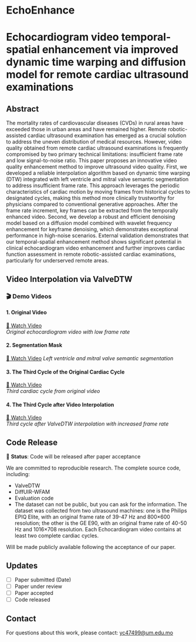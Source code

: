 # EchoEnhance
# Echocardiogram video temporal-spatial enhancement via improved dynamic time warping and diffusion model for remote cardiac ultrasound examinations
## Abstract
The mortality rates of cardiovascular diseases (CVDs) in rural areas have exceeded those in urban areas and have remained higher. Remote robotic-assisted cardiac ultrasound examination has emerged as a crucial solution to address the uneven distribution of medical resources. However, video quality obtained from remote cardiac ultrasound examinations is frequently compromised by two primary technical limitations: insufficient frame rate and low signal-to-noise ratio. This paper proposes an innovative video quality enhancement method to improve ultrasound video quality. First, we developed a reliable interpolation algorithm based on dynamic time warping (DTW) integrated with left ventricle and mitral valve semantic segmentation to address insufficient frame rate. This approach leverages the periodic characteristics of cardiac motion by moving frames from historical cycles to designated cycles, making this method more clinically trustworthy for physicians compared to conventional generative approaches. After the frame rate increment, key frames can be extracted from the temporally enhanced video. Second, we develop a robust and efficient denoising model based on a diffusion model combined with wavelet frequency enhancement for keyframe denoising, which demonstrates exceptional performance in high-noise scenarios.  External validation demonstrates that our temporal-spatial enhancement method shows significant potential in clinical echocardiogram video enhancement and further improves cardiac function assessment in remote robotic-assisted cardiac examinations, particularly for underserved remote areas.

## Video Interpolation via ValveDTW

### 🎬 Demo Videos

#### 1. Original Video
[🎥 Watch Video](https://drive.google.com/file/d/1STasmR8C_WdvBUsJVxdun5fYJlW3lpbV/view?usp=drive_link)  
*Original echocardiogram video with low frame rate*

#### 2. Segmentation Mask
[🎥 Watch Video](https://drive.google.com/file/d/1c9gp0JsVk9k6nzWEbQPCIAYQOKp3ikhW/view?usp=drive_link) 
*Left ventricle and mitral valve semantic segmentation*

#### 3. The Third Cycle of the Original Cardiac Cycle
[🎥 Watch Video](https://drive.google.com/file/d/1EOeH9y9GzvkV602ULjK5ghwzerPh-P7Z/view?usp=drive_link)  
*Third cardiac cycle from original video*

#### 4. The Third Cycle after Video Interpolation
[🎥 Watch Video](https://drive.google.com/file/d/1Zg4Ed4LKDFLLLrlSMbSmsVwt0CP_GWzK/view?usp=drive_link)  
*Third cycle after ValveDTW interpolation with increased frame rate*


## Code Release
🔄 **Status**: Code will be released after paper acceptance

We are committed to reproducible research. The complete source code, including:
- ValveDTW
- DiffUIR-WFAM
- Evaluation code
- The dataset can not be public, but you can ask for the information. The dataset was collected from two ultrasound machines: one is the Philips EPIQ Elite, with an original frame rate of 39-47 Hz and 800×600 resolution; the other is the GE E90, with an original frame rate of 40-50 Hz and 1016×708 resolution. Each Echocardiogram video contains at least two complete cardiac cycles.

Will be made publicly available following the acceptance of our paper.

## Updates
- [ ] Paper submitted (Date)
- [ ] Paper under review
- [ ] Paper accepted
- [ ] Code released

## Contact
For questions about this work, please contact: yc47499@um.edu.mo
